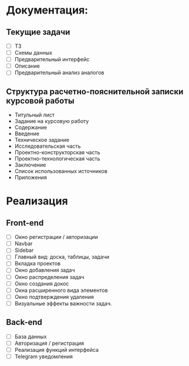 # Документация:

## Текущие задачи

- [ ] ТЗ
- [ ] Схемы данных
- [ ] Предварительный интерфейс
- [ ] Описание
- [ ] Предварительный анализ аналогов

## Структура расчетно-пояснительной записки курсовой работы

- Титульный лист
- Задание на курсовую работу
- Содержание
- Введение
- Техническое задание
- Исследовательская часть
- Проектно-конструкторская часть
- Проектно-технологическая часть
- Заключение
- Список использованных источников
- Приложения

# Реализация

## Front-end

- [ ] Окно регистрации / авторизации
- [ ] Navbar
- [ ] Sidebar
- [ ] Главный вид: доска, таблицы, задачи
- [ ] Вкладка проектов
- [ ] Окно добавления задач
- [ ] Окно распределения задач
- [ ] Окно создания докос
- [ ] Окна расширенного вида элементов
- [ ] Окно подтверждения удаления
- [ ] Визуальные эффекты важности задач.

## Back-end

- [ ] База данных
- [ ] Авторизация / регистрация
- [ ] Реализация функций интерфейса
- [ ] Telegram уведомления
